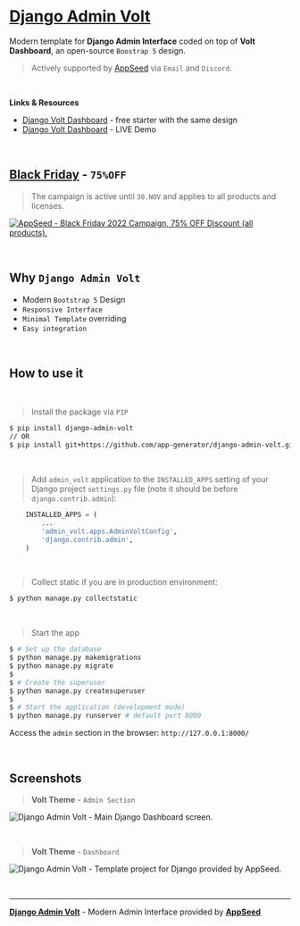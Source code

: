 # [Django Admin Volt](https://github.com/app-generator/django-admin-volt)

Modern template for **Django Admin Interface** coded on top of **Volt Dashboard**, an open-source `Boostrap 5` design. 

> Actively supported by [AppSeed](https://appseed.us/) via `Email` and `Discord`.

<br>

**Links & Resources**

- [Django Volt Dashboard](https://appseed.us/product/volt-dashboard/django/) - free starter with the same design
- [Django Volt Dashboard](https://django-volt-dashboard.appseed-srv1.com/) - LIVE Demo

<br />

## [Black Friday](https://appseed.us/discounts/) - `75%OFF`

> The campaign is active until `30.NOV` and applies to all products and licenses.

[![AppSeed - Black Friday 2022 Campaign, 75% OFF Discount (all products).](https://user-images.githubusercontent.com/51070104/201829599-9fe6bdd7-3f19-46f3-9115-962eeb13bf29.jpg)](https://appseed.us/discounts/)

<br />

## Why `Django Admin Volt`

- Modern `Bootstrap 5` Design
- `Responsive Interface`
- `Minimal Template` overriding
- `Easy integration`

<br>

## How to use it

<br />

> Install the package via `PIP` 

```bash
$ pip install django-admin-volt
// OR
$ pip install git+https://github.com/app-generator/django-admin-volt.git
```

<br />

> Add `admin_volt` application to the `INSTALLED_APPS` setting of your Django project `settings.py` file (note it should be before `django.contrib.admin`):

```python
    INSTALLED_APPS = (
        ...
        'admin_volt.apps.AdminVoltConfig',
        'django.contrib.admin',
    )
```

<br />

> Collect static if you are in production environment:

```bash
$ python manage.py collectstatic
```

<br />

> Start the app

```bash
$ # Set up the database
$ python manage.py makemigrations
$ python manage.py migrate
$
$ # Create the superuser
$ python manage.py createsuperuser
$
$ # Start the application (development mode)
$ python manage.py runserver # default port 8000
```

Access the `admin` section in the browser: `http://127.0.0.1:8000/`

<br />

## Screenshots

> **Volt Theme** - `Admin Section`  

![Django Admin Volt - Main Django Dashboard screen.](https://user-images.githubusercontent.com/51070104/136143245-85cd8af7-43ea-4956-8fcd-45e307171943.png) 

<br />

> **Volt Theme** - `Dashboard`

![Django Admin Volt - Template project for Django provided by AppSeed.](https://user-images.githubusercontent.com/51070104/132288100-0c65159f-71a6-41f0-9f55-9544916385ae.jpg)

<br />

---
**[Django Admin Volt](https://github.com/app-generator/django-admin-volt)** - Modern Admin Interface provided by **[AppSeed](https://appseed.us/)**
